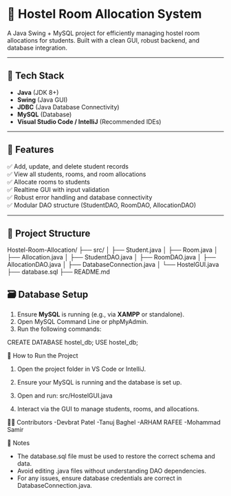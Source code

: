 # 🏨 Hostel Room Allocation System

A Java Swing + MySQL project for efficiently managing hostel room allocations for students. Built with a clean GUI, robust backend, and database integration.

---

## 🔧 Tech Stack

- **Java** (JDK 8+)
- **Swing** (Java GUI)
- **JDBC** (Java Database Connectivity)
- **MySQL** (Database)
- **Visual Studio Code / IntelliJ** (Recommended IDEs)

---

## 🧠 Features

✅ Add, update, and delete student records  
✅ View all students, rooms, and room allocations  
✅ Allocate rooms to students  
✅ Realtime GUI with input validation  
✅ Robust error handling and database connectivity  
✅ Modular DAO structure (StudentDAO, RoomDAO, AllocationDAO)

---

## 📁 Project Structure

Hostel-Room-Allocation/
├── src/
│ ├── Student.java
│ ├── Room.java
│ ├── Allocation.java
│ ├── StudentDAO.java
│ ├── RoomDAO.java
│ ├── AllocationDAO.java
│ ├── DatabaseConnection.java
│ └── HostelGUI.java
├── database.sql
├── README.md


## 🗃️ Database Setup

1. Ensure **MySQL** is running (e.g., via **XAMPP** or standalone).
2. Open MySQL Command Line or phpMyAdmin.
3. Run the following commands:

CREATE DATABASE hostel_db;
USE hostel_db;

🚀 How to Run the Project
1. Open the project folder in VS Code or IntelliJ.

2. Ensure your MySQL is running and the database is set up.

3. Open and run:
src/HostelGUI.java
4. Interact via the GUI to manage students, rooms, and allocations.

👨‍💻 Contributors
-Devbrat Patel
-Tanuj Baghel
-ARHAM RAFEE 
-Mohammad Samir

📌 Notes
* The database.sql file must be used to restore the correct schema and data.
* Avoid editing .java files without understanding DAO dependencies.
* For any issues, ensure database credentials are correct in DatabaseConnection.java.




   


